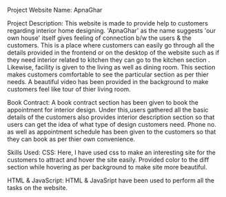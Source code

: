 Project Website Name: 
ApnaGhar

Project Description:
    This website is made to provide help to customers regarding interior home designing. 
   'ApnaGhar' as the name suggests 'our own house' itself gives feeling of connection b/w the users & the customers. 
    This is a place where customers can easily go through all the details provided in the frontend or on the desktop of the website such as if they need interior related  to kitchen they can go to the kitchen section . 
    Likewise, facility is given to the living as well as dining room. This section makes customers comfortable to see the particular section as per thier needs.
    A beautiful video has been provided in the background to make customers feel like tour of thier living room.

Book Contract:
    A book contract section has been given to book the appointment for interior design.
    Under this,users gathered all the basic details of the customers also provides interior description section so that users can get the idea of what type of design  customers need.
    Phone no. as well as appointment schedule has been given to the customers so that they can book as per thier own convenience. 

Skills Used:
CSS:
    Here, I have used css to make an interesting site for the customers to attract and hover the site easily. Provided color to the diff section while hovering as per     background to make site more beautiful.

HTML & JavaScript:
    HTML & JavaSript have been used to perform all the tasks on the website. 

    
    
